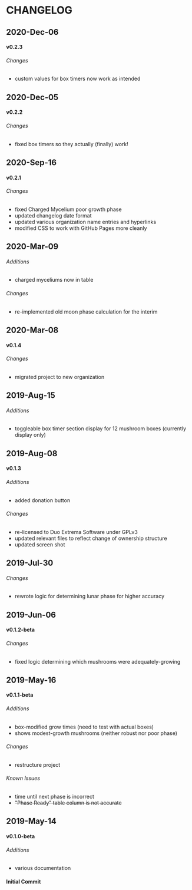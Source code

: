 # CHANGELOG

## 2020-Dec-06

#### v0.2.3

###### Changes
* custom values for box timers now work as intended

## 2020-Dec-05

#### v0.2.2

###### Changes
* fixed box timers so they actually (finally) work!

## 2020-Sep-16

#### v0.2.1

###### Changes
* fixed Charged Mycelium poor growth phase
* updated changelog date format
* updated various organization name entries and hyperlinks
* modified CSS to work with GitHub Pages more cleanly

## 2020-Mar-09

###### Additions
* charged myceliums now in table

###### Changes
* re-implemented old moon phase calculation for the interim

## 2020-Mar-08

#### v0.1.4

###### Changes
* migrated project to new organization

## 2019-Aug-15

###### Additions
* toggleable box timer section display for 12 mushroom boxes 
(currently display only)

## 2019-Aug-08

#### v0.1.3

###### Additions
* added donation button

###### Changes
* re-licensed to Duo Extrema Software under GPLv3
* updated relevant files to reflect change of ownership structure
* updated screen shot

## 2019-Jul-30

###### Changes
* rewrote logic for determining lunar phase for higher accuracy

## 2019-Jun-06

#### v0.1.2-beta

###### Changes
* fixed logic determining which mushrooms were adequately-growing

## 2019-May-16

#### v0.1.1-beta

###### Additions
* box-modified grow times (need to test with actual boxes)
* shows modest-growth mushrooms (neither robust nor poor phase)

###### Changes
* restructure project 

###### Known Issues

* time until next phase is incorrect
* ~~"Phase Ready" table column is not accurate~~

## 2019-May-14

#### v0.1.0-beta

###### Additions
* various documentation

#### Initial Commit